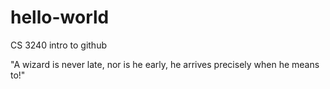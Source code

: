 # hello-world
CS 3240 intro to github

"A wizard is never late, nor is he early, he arrives precisely when he means to!"
